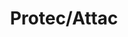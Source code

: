---
layout: design
permalink: /protec_attac/
title: "Protec/Attac"
created: "2022"
root: "/assets/02_design/protec_attac/"
bg-video: >
  <iframe src="https://www.youtube.com/embed/bf8TFdKXktw?hd=1&rel=0&modestbranding=1&controls=0&loop=1&playlist=bf8TFdKXktw" width="640" height="360" frameborder="0" webkitallowfullscreen mozallowfullscreen allowfullscreen></iframe>

description: >
  Do nothing. Die young. End the world.
  <br><br>
  This is a show that deals directly with feelings of isolation, dread, and political despair. It is an interview with a woman who has given herself fully to misery. For her, misery is both a state of grace and a new form of perverse political action. The interview gradually morphs into a series of strange games that require audience participation and are meant to prime the audience into accepting her agenda: the end of human history. Protec/Attac is a performance about misery, hopelessness, and following directions.


artists:
  - person: Peter Mills Weiss
  - person: Julia Mounsey

role:
 - Video Designer

showings:
  - text: SchauSpielHaus Hamburg ~ 2023
    url: https://schauspielhaus.de/st%C3%BCcke/protecattac
  - text: Under The Radar ~ 2023

credits:
  - Julia Weininger ~ Performer
  - Lars Rudolph ~ Performer
  - Kate McGee ~ Stage Design
  - Aaron Profumo ~ Producer

press:
  - text: Nachtkritik
    url: https://www.nachtkritik.de/nachtkritiken/deutschland/hamburg-schleswig-holstein/hamburg/deutsches-schauspielhaus-hamburg/protec-attac-deutsches-schauspielhaus-hamburg-das-new-yorker-kuenstler-innenduo-julia-mounsey-und-peter-mills-weiss-erzaehlt-von-der-sehnsucht-nach-ausstieg-aus-dem-psychostress

documentation:
  - "01.jpg"
  - "02.jpg"
  - "03.jpg"
  - "04.jpg"
  - "05.jpg"
  - "06.jpg"
---